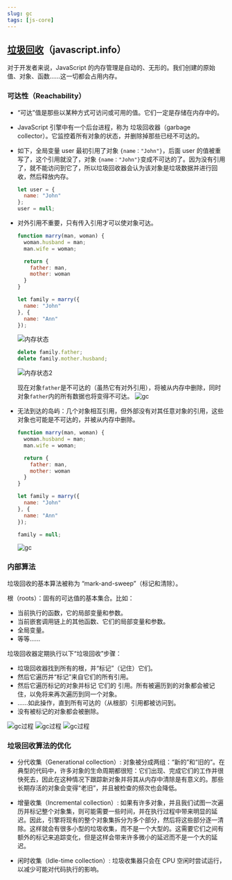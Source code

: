 ```yaml
---
slug: gc
tags: [js-core]
---
```


## [垃圾回收](https://zh.javascript.info/garbage-collection)（javascript.info）
对于开发者来说，JavaScript 的内存管理是自动的、无形的。我们创建的原始值、对象、函数……这一切都会占用内存。

### 可达性（Reachability）
- “可达”值是那些以某种方式可访问或可用的值。它们一定是存储在内存中的。

- JavaScript 引擎中有一个后台进程，称为 垃圾回收器（garbage collector）。它监控着所有对象的状态，并删除掉那些已经不可达的。

- 如下，全局变量 user 最初引用了对象 `{name："John"}`，后面 user 的值被重写了，这个引用就没了，对象 `{name："John"}`变成不可达的了。因为没有引用了，就不能访问到它了，所以垃圾回收器会认为该对象是垃圾数据并进行回收，然后释放内存。
  ```js
  let user = {
    name: "John"
  };
  user = null;
  ```

- 对外引用不重要，只有传入引用才可以使对象可达。
  ```js
  function marry(man, woman) {
    woman.husband = man;
    man.wife = woman;

    return {
      father: man,
      mother: woman
    }
  }

  let family = marry({
    name: "John"
  }, {
    name: "Ann"
  });
  ```
  ![内存状态](../img/gc.jpeg)
  ```js
  delete family.father;
  delete family.mother.husband;
  ```
  ![内存状态2](../img/gc1.jpeg)

  现在对象`father`是不可达的（虽热它有对外引用），将被从内存中删除，同时对象`father`内的所有数据也将变得不可达。
  ![gc](../img/gc2.jpeg)

- 无法到达的岛屿：几个对象相互引用，但外部没有对其任意对象的引用，这些对象也可能是不可达的，并被从内存中删除。
  ```js
  function marry(man, woman) {
    woman.husband = man;
    man.wife = woman;

    return {
      father: man,
      mother: woman
    }
  }

  let family = marry({
    name: "John"
  }, {
    name: "Ann"
  });

  family = null;
  ```
  ![gc](../img/gc3.jpeg)

### 内部算法
垃圾回收的基本算法被称为 “mark-and-sweep”（标记和清除）。

根（roots）：固有的可达值的基本集合。比如：
- 当前执行的函数，它的局部变量和参数。
- 当前嵌套调用链上的其他函数、它们的局部变量和参数。
- 全局变量。
- 等等......

垃圾回收器定期执行以下“垃圾回收”步骤：
- 垃圾回收器找到所有的根，并“标记”（记住）它们。
- 然后它遍历并“标记”来自它们的所有引用。
- 然后它遍历标记的对象并标记 它们的 引用。所有被遍历到的对象都会被记住，以免将来再次遍历到同一个对象。
- ……如此操作，直到所有可达的（从根部）引用都被访问到。
- 没有被标记的对象都会被删除。

![gc过程](../img/gc4.jpeg)
![gc过程](../img/gc5.jpeg)
![gc过程](../img/gc6.jpeg)

### 垃圾回收算法的优化
- 分代收集（Generational collection）: 对象被分成两组：“新的”和“旧的”。在典型的代码中，许多对象的生命周期都很短：它们出现、完成它们的工作并很快死去，因此在这种情况下跟踪新对象并将其从内存中清除是有意义的。那些长期存活的对象会变得“老旧”，并且被检查的频次也会降低。

- 增量收集（Incremental collection）: 如果有许多对象，并且我们试图一次遍历并标记整个对象集，则可能需要一些时间，并在执行过程中带来明显的延迟。因此，引擎将现有的整个对象集拆分为多个部分，然后将这些部分逐一清除。这样就会有很多小型的垃圾收集，而不是一个大型的。这需要它们之间有额外的标记来追踪变化，但是这样会带来许多微小的延迟而不是一个大的延迟。

- 闲时收集（Idle-time collection）: 垃圾收集器只会在 CPU 空闲时尝试运行，以减少可能对代码执行的影响。